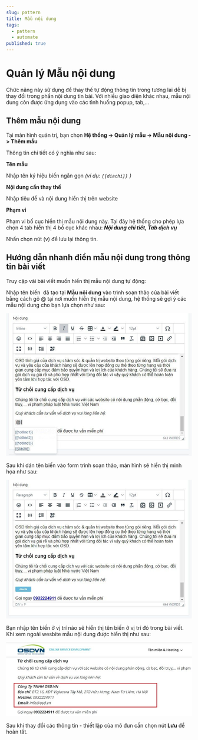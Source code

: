 ```yaml
---
slug: pattern
title: Mẫu nội dung
tags:
  - pattern
  - automate
published: true
---
```

# Quản lý Mẫu nội dung
Chức năng này sử dụng để thay thế tự động thông tin trong tương lai dễ bị thay đổi trong phần nội dung tin bài. Với nhiều giao diện khác nhau, mẫu nội dung còn được ứng dụng vào các tình huống popup, tab,...

## Thêm mẫu nội dung

Tại màn hình quản trị, bạn chọn **Hệ thống -> Quản lý mẫu -> Mẫu nội dung -> Thêm mẫu**

Thông tin chi tiết có ý nghĩa như sau:

**Tên mẫu**

Nhập tên ký hiệu biến ngắn gọn _(ví dụ: `{{diachi}}` )_

**Nội dung cần thay thế**

Nhập tiêu đề và nội dung hiển thị trên website

**Phạm vi**

Phạm vi bố cục hiển thị mẫu nội dung này. Tại đây hệ thống cho phép lựa chọn 4 tab hiển thị 4 bố cục khác nhau: **_Nội dung chi tiết, Tab dịch vụ_**

Nhấn chọn nút (v) để lưu lại thông tin.

## Hướng dẫn nhanh điền mẫu nội dung trong thông tin bài viết

Truy cập vài bài viết muốn hiển thị mẫu nội dung tự động:

Nhập tên biến  đã tạo tại **Mẫu nội dung** vào trình soạn thảo của bài viết bằng cách gõ @ tại nơi muốn hiển thị mẫu nội dung, hệ thống sẽ gợi ý các mẫu nội dung cho bạn lựa chọn như sau:

![cn-mau-noi-dung-3.jpg](img/cn-mau-noi-dung-3.jpg)

Sau khi dán tên biến vào form trình soạn thảo, màn hình sẽ hiển thị minh họa như sau:

![cn-mau-noi-dung-4.jpg](img/cn-mau-noi-dung-4.jpg)

Bạn nhập tên biến ở vị trí nào sẽ hiển thị tên biến ở vị trí đó trong bài viết. Khi xem ngoài wesbite mẫu nội dung được hiển thị như sau:

![cn-mau-noi-dung-5.jpg](img/cn-mau-noi-dung-5.jpg)

Sau khi thay đổi các thông tin - thiết lập của mô đun cần chọn nút **Lưu** để hoàn tất.
